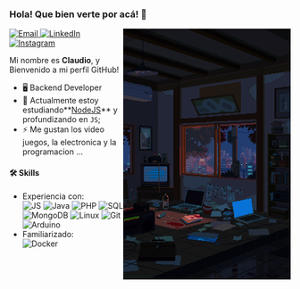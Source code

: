### Hola! Que bien verte por acá! 👋
<img align="right" src="https://github.com/climoralesg/climoralesg/blob/master/readme.gif" height="450px" />
<p>
  <a target="_blank" href="mailto:climoralesg@gmail.com" target="_blank">
    <img alt="Email" src="https://img.shields.io/badge/Email-46a2f1.svg?&style=flat-square&logo=Gmail&logoColor=white" />
  </a>
  <a target="_blank" href="https://www.linkedin.com/in/climoralesg/" target="_blank">
    <img alt="LinkedIn" src="https://img.shields.io/badge/LinkedIn-%2346a2f1.svg?&style=flat-square&logo=linkedin&logoColor=white" />
  </a>
  <a target="_blank" href="https://www.instagram.com/mclaudioi/" target="_blank">
    <img alt="Instagram" src="https://img.shields.io/badge/Instagram-46a2f1.svg?&style=flat-square&logo=Instagram&logoColor=white" />
  </a>
</p>

Mi nombre es **Claudio**, y Bienvenido a mi perfil GitHub!

- 🖥️ Backend Developer 
- 🌱 Actualmente estoy estudiando**[NodeJS](https://nodejs.org/)** y profundizando en  `JS`;
- ⚡ Me gustan los video juegos, la electronica y la programacion ...

<h4>🛠 Skills</h4>
<ul>
<li>Experiencia con:<br>
  <!-- primary -->
  <img alt="JS" src="https://img.shields.io/badge/-.JS-8e44ad?style=flat-square&logo=Javascript&logoColor=white" />
  <img alt="Java" src="https://img.shields.io/badge/-Java-8e44ad?style=flat-square&logo=Java&logoColor=white" /> 
  <img alt="PHP" src="https://img.shields.io/badge/-PHP-8e44ad?style=flat-square&logo=php&logoColor=white" />
  <img alt="SQL" src="https://img.shields.io/badge/-MySQL-f1c40f?style=flat-square&logo=mysql&logoColor=black&textColor=black" />
    <img alt="MongoDB" src="https://img.shields.io/badge/-MongoDB-f1c40f?style=flat-square&logo=mongodb&logoColor=white&textColor=black&color=green" />
  <!-- other -->
  <img alt="Linux" src="https://img.shields.io/badge/-Linux-e67e22?style=flat-square&logo=linux&logoColor=black&textColor=black" />
  <img alt="Git" src="https://img.shields.io/badge/-Git-e67e22?style=flat-square&logo=git&logoColor=white" />
  <!-- web -->
  <img alt="Arduino" src="https://img.shields.io/badge/-Arduino-00D1B2?style=flat-square&logo=arduino&logoColor=white" />
</li>
<li>Familiarizado:<br>
  <img alt="Docker" src="https://img.shields.io/badge/-Docker-46a2f1?style=flat-square&logo=docker&logoColor=white" />
</li>
</ul>

